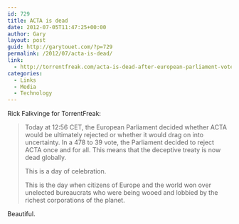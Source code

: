 ```yaml
---
id: 729
title: ACTA is dead
date: 2012-07-05T11:47:25+00:00
author: Gary
layout: post
guid: http://garytouet.com/?p=729
permalink: /2012/07/acta-is-dead/
link:
  - http://torrentfreak.com/acta-is-dead-after-european-parliament-vote-120704/
categories:
  - Links
  - Media
  - Technology
---
```


Rick Falkvinge for TorrentFreak:
<blockquote>Today at 12:56 CET, the European Parliament decided whether ACTA would be ultimately rejected or whether it would drag on into uncertainty. In a 478 to 39 vote, the Parliament decided to reject ACTA once and for all. This means that the deceptive treaty is now dead globally.

This is a day of celebration.

This is the day when citizens of Europe and the world won over unelected bureaucrats who were being wooed and lobbied by the richest corporations of the planet.</blockquote>

Beautiful.
